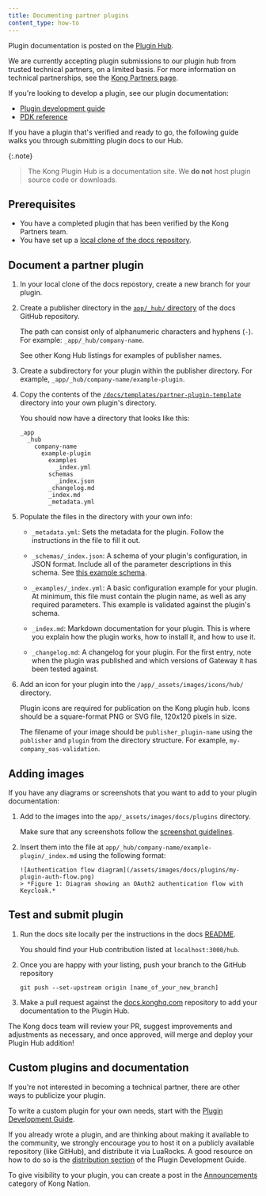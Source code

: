 ```yaml
---
title: Documenting partner plugins
content_type: how-to
---
```


Plugin documentation is posted on the [Plugin Hub](/hub/). 

We are currently accepting plugin submissions to our plugin hub from trusted technical partners, on a limited basis.
For more information on technical partnerships, see the [Kong Partners page](https://konghq.com/partners/).

If you're looking to develop a plugin, see our plugin documentation:
* [Plugin development guide](/gateway/latest/plugin-development/)
* [PDK reference](/gateway/latest/plugin-development/pdk/)

If you have a plugin that's verified and ready to go, the following guide walks you through submitting plugin docs to our Hub.

{:.note}
> The Kong Plugin Hub is a documentation site. We **do not** host plugin source code or downloads.

## Prerequisites
* You have a completed plugin that has been verified by the Kong Partners team.
* You have set up a [local clone of the docs repository](https://github.com/Kong/docs.konghq.com/blob/main/docs/platform-install.md).

## Document a partner plugin

1. In your local clone of the docs repostory, create a new branch for your plugin.

1. Create a publisher directory in the [`app/_hub/` directory](https://github.com/Kong/docs.konghq.com/tree/main/app/_hub/)
of the docs GitHub repository.

    The path can consist only of alphanumeric characters and hyphens (`-`).
    For example: `_app/_hub/company-name`.

    See other Kong Hub listings for examples of publisher names.

1. Create a subdirectory for your plugin within the publisher directory.
For example, `_app/_hub/company-name/example-plugin`.

1. Copy the contents of the 
[`/docs/templates/partner-plugin-template`](https://github.com/Kong/docs.konghq.com/tree/main//docs/templates/partner-plugin-template)
 directory into your own plugin's directory.

    You should now have a directory that looks like this:

    ```
    _app
      _hub
        company-name
          example-plugin
            examples
              _index.yml
            schemas
              _index.json
            _changelog.md
            _index.md
            _metadata.yml
    ```

1. Populate the files in the directory with your own info:

    * `_metadata.yml`: Sets the metadata for the plugin. 
    Follow the instructions in the file to fill it out.

    * `_schemas/_index.json`: A schema of your plugin's configuration, 
    in JSON format. Include all of the parameter descriptions in this schema.
    See [this example schema](https://github.com/Kong/docs.konghq.com/blob/main/app/_hub/imperva/imp-appsec-connector/schemas/_index.json).

    * `_examples/_index.yml`: A basic configuration example for your plugin.
    At minimum, this file must contain the plugin name, as well as any required
    parameters. This example is validated against the plugin's schema.

    * `_index.md`: Markdown documentation for your plugin. This is where you
    explain how the plugin works, how to install it, and how to use it.

    * `_changelog.md`: A changelog for your plugin. For the first entry, note when the 
    plugin was published and which versions of Gateway it has been tested against.

1. Add an icon for your plugin into the `/app/_assets/images/icons/hub/` directory. 
    
    Plugin icons are required for publication on the Kong plugin hub. Icons
    should be a square-format PNG or SVG file, 120x120 pixels in size. 

    The filename of your image should be `publisher_plugin-name` using 
    the `publisher` and `plugin` from the directory structure.
    For example, `my-company_oas-validation`.

## Adding images

If you have any diagrams or screenshots that you want to add to your plugin documentation:

1. Add to the images into the `app/_assets/images/docs/plugins` directory.

   Make sure that any screenshots follow the [screenshot guidelines](/contributing/user-interfaces/#screenshots).

1. Insert them into the file at `app/_hub/company-name/example-plugin/_index.md`
using the following format:

    ```
    ![Authentication flow diagram](/assets/images/docs/plugins/my-plugin-auth-flow.png)
    > *Figure 1: Diagram showing an OAuth2 authentication flow with Keycloak.*
    ```

## Test and submit plugin

1. Run the docs site locally per the instructions in
the docs [README](https://github.com/Kong/docs.konghq.com#run-locally).

   You should find your Hub contribution listed at `localhost:3000/hub`.

1. Once you are happy with your listing, push your branch to the GitHub repository

    ```
    git push --set-upstream origin [name_of_your_new_branch]
    ```

1. Make a pull request against the [docs.konghq.com](https://github.com/Kong/docs.konghq.com/) 
repository to add your documentation to the Plugin Hub. 

The Kong docs team will review your PR, suggest improvements and adjustments as
necessary, and once approved, will merge and deploy your Plugin Hub addition!

## Custom plugins and documentation

If you're not interested in becoming a technical partner, there are other ways to publicize your plugin.

To write a custom plugin for your own needs, start with the [Plugin Development Guide](/gateway/latest/plugin-development/).

If you already wrote a plugin, and are thinking about making it available to the community, we strongly encourage you to host it on a publicly available repository (like GitHub), and distribute it via LuaRocks. A good resource on how to do so is the [distribution section](/gateway/latest/plugin-development/distribution/#distribute-your-plugin) of the Plugin Development Guide.

To give visibility to your plugin, you can create a post in the [Announcements](https://discuss.konghq.com/c/announcements/7) category of Kong Nation.
